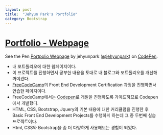 ```yaml
---
layout: post
title:  "Jehyun Park's Portfolio"
category: Bootstrap
---
```


# [Portfolio - Webpage](http://codepen.io/jehyunpark/full/NNQKGX)

<p data-height="265" data-theme-id="dark" data-slug-hash="NNQKGX" data-default-tab="result" data-user="jehyunpark" data-embed-version="2" data-preview="true" class="codepen">See the Pen <a href="http://codepen.io/jehyunpark/pen/NNQKGX/">Portpolio Webpage</a> by jehyunpark (<a href="http://codepen.io/jehyunpark">@jehyunpark</a>) on <a href="http://codepen.io">CodePen</a>.</p>
<script async src="//assets.codepen.io/assets/embed/ei.js"></script>

- 내 포트폴리오에 대한 웹페이지이다.
- 이 프로젝트를 진행하면서 공부한 내용을 토대로 내 블로그와 포트폴리오를 개선해봐야겠다.
- [FreeCodeCamp](https://github.com/FreeCodeCamp/FreeCodeCamp)의 Front End Development Certification 과정을 진행하면서 연습한 페이지이다.
- FreeCodeCamp에서는 [Codepen](http://codepen.io/)로 개발을 진행하도록 가이드하므로 Codepen에서 개발했다.
- HTML, CSS, Bootstrap, Jquery의 기본 내용에 대한 커리큘럼을 진행한 후 Basic Front End Development Projects를 수행하게 하는데 그 중 두번째 실습 프로젝트이다.
- Html, CSS와 Bootstrap을 좀 더 다양하게 사용해보는 경험이 되었다.
